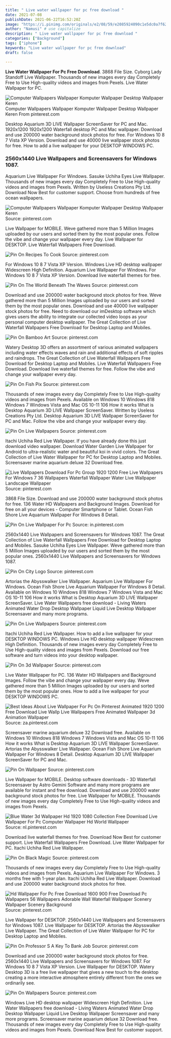 ```yaml
---
title: " Live water wallpaper for pc free download "
date: 2021-07-08
publishDate: 2021-06-22T16:52:20Z
image: "https://i.pinimg.com/originals/e2/08/59/e2085924090c1e5dc0a7f62819a43f13.jpg"
author: "Namusi" # use capitalize
description: " Live water wallpaper for pc free download "
categories: ["Background"]
tags: ["iphone"]
keywords: "Live water wallpaper for pc free download"
draft: false

---
```



**Live Water Wallpaper For Pc Free Download**. 3868 File Size. Cyborg Lady Standoff Live Wallpaper. Thousands of new images every day Completely Free to Use High-quality videos and images from Pexels. Live Water Wallpaper for PC.

![Computer Wallpapers Wallpaper Komputer Wallpaper Desktop Wallpaper Keren](https://i.pinimg.com/originals/36/35/c6/3635c64646cb17f59993b1102188cbde.jpg "Computer Wallpapers Wallpaper Komputer Wallpaper Desktop Wallpaper Keren")
Computer Wallpapers Wallpaper Komputer Wallpaper Desktop Wallpaper Keren From pinterest.com


Desktop Aquarium 3D LIVE Wallpaper ScreenSaver for PC and Mac. 1920x1200 1920x1200 Waterfall desktop PC and Mac wallpaper. Download and use 200000 water background stock photos for free. For Windows 10 8 7 Vista XP Version. Download and use 40000 live wallpaper stock photos for free. How to add a live wallpaper for your DESKTOP WINDOWS PC.

### 2560x1440 Live Wallpapers and Screensavers for Windows 1087.

Aquarium Live Wallpaper For Windows. Sasuke Uchiha Eyes Live Wallpaper. Thousands of new images every day Completely Free to Use High-quality videos and images from Pexels. Written by Useless Creations Pty Ltd. Download Now Best for customer support. Choose from hundreds of free ocean wallpapers.


![Computer Wallpapers Wallpaper Komputer Wallpaper Desktop Wallpaper Keren](https://i.pinimg.com/originals/36/35/c6/3635c64646cb17f59993b1102188cbde.jpg "Computer Wallpapers Wallpaper Komputer Wallpaper Desktop Wallpaper Keren")
Source: pinterest.com

Live Wallpaper for MOBILE. Weve gathered more than 5 Million Images uploaded by our users and sorted them by the most popular ones. Follow the vibe and change your wallpaper every day. Live Wallpaper for DESKTOP. Live Waterfall Wallpapers Free Download.

![Pin On Recipes To Cook](https://i.pinimg.com/600x315/42/e9/ca/42e9cae8058d3c7b1bbe28c60b890906.jpg "Pin On Recipes To Cook")
Source: pinterest.com

For Windows 10 8 7 Vista XP Version. Windows Live HD desktop wallpaper Widescreen High Definition. Aquarium Live Wallpaper For Windows. For Windows 10 8 7 Vista XP Version. Download live waterfall themes for free.

![Pin On The World Beneath The Waves](https://i.pinimg.com/originals/1c/56/bf/1c56bfbbbe6ad07965c04ea4819adac7.jpg "Pin On The World Beneath The Waves")
Source: pinterest.com

Download and use 200000 water background stock photos for free. Weve gathered more than 5 Million Images uploaded by our users and sorted them by the most popular ones. Download and use 40000 live wallpaper stock photos for free. Need to download our imDesktop software which gives users the ability to integrate our collected video loops as your personal computer desktop wallpaper. The Great Collection of Live Waterfall Wallpapers Free Download for Desktop Laptop and Mobiles.

![Pin On Bamboo Art](https://i.pinimg.com/originals/ff/84/25/ff84252e7bfe99cdf5afac8ee18aa3e7.jpg "Pin On Bamboo Art")
Source: pinterest.com

Watery Desktop 3D offers an assortment of various animated wallpapers including water effects waves and rain and additional effects of soft ripples and raindrops. The Great Collection of Live Waterfall Wallpapers Free Download for Desktop Laptop and Mobiles. Live Waterfall Wallpapers Free Download. Download live waterfall themes for free. Follow the vibe and change your wallpaper every day.

![Pin On Fish Pix](https://i.pinimg.com/originals/ba/3d/ae/ba3dae4503ce052bc334d25849bc3a63.jpg "Pin On Fish Pix")
Source: pinterest.com

Thousands of new images every day Completely Free to Use High-quality videos and images from Pexels. Available on Windows 10 Windows 818 Windows 7 Windows Vista and Mac OS 10-11 106 How it works What is Desktop Aquarium 3D LIVE Wallpaper ScreenSaver. Written by Useless Creations Pty Ltd. Desktop Aquarium 3D LIVE Wallpaper ScreenSaver for PC and Mac. Follow the vibe and change your wallpaper every day.

![Pin On Live Wallpapers](https://i.pinimg.com/originals/82/fc/9c/82fc9c756867a8f43fa419a803c2737f.jpg "Pin On Live Wallpapers")
Source: pinterest.com

Itachi Uchiha Red Live Wallpaper. If you have already done this just download video wallpaper. Download Water Garden Live Wallpaper for Android to ultra-realistic water and beautiful koi in vivid colors. The Great Collection of Live Water Wallpaper for PC for Desktop Laptop and Mobiles. Screensaver marine aquarium deluxe 32 Download free.

![Live Wallpapers Download For Pc Group 1920 1200 Free Live Wallpapers For Windows 7 36 Wallpapers Waterfall Wallpaper Water Live Wallpaper Landscape Wallpaper](https://i.pinimg.com/originals/28/f7/1a/28f71a5bcef2f5bfbe5687239c504d4b.jpg "Live Wallpapers Download For Pc Group 1920 1200 Free Live Wallpapers For Windows 7 36 Wallpapers Waterfall Wallpaper Water Live Wallpaper Landscape Wallpaper")
Source: pinterest.com

3868 File Size. Download and use 200000 water background stock photos for free. 136 Water HD Wallpapers and Background Images. Download for free on all your devices - Computer Smartphone or Tablet. Ocean Fish Shore Live Aquarium Wallpaper For Windows 8 Detail.

![Pin On Live Wallpaper For Pc](https://i.pinimg.com/originals/42/bc/f1/42bcf1fd7a5c488c542c6c852a704b58.jpg "Pin On Live Wallpaper For Pc")
Source: in.pinterest.com

2560x1440 Live Wallpapers and Screensavers for Windows 1087. The Great Collection of Live Waterfall Wallpapers Free Download for Desktop Laptop and Mobiles. Sasuke Uchiha Eyes Live Wallpaper. Weve gathered more than 5 Million Images uploaded by our users and sorted them by the most popular ones. 2560x1440 Live Wallpapers and Screensavers for Windows 1087.

![Pin On City Logo](https://i.pinimg.com/originals/b8/e0/0f/b8e00f83552cdc2509c59a0d871f9d2d.jpg "Pin On City Logo")
Source: pinterest.com

Artorias the Abysswalker Live Wallpaper. Aquarium Live Wallpaper For Windows. Ocean Fish Shore Live Aquarium Wallpaper For Windows 8 Detail. Available on Windows 10 Windows 818 Windows 7 Windows Vista and Mac OS 10-11 106 How it works What is Desktop Aquarium 3D LIVE Wallpaper ScreenSaver. Live Water Wallpapers free download - Living Waters Animated Water Drop Desktop Wallpaper Liquid Live Desktop Wallpaper Screensaver and many more programs.

![Pin On Live Wallpapers](https://i.pinimg.com/originals/ae/ed/4b/aeed4bc002e9673707f128775583fbaa.jpg "Pin On Live Wallpapers")
Source: pinterest.com

Itachi Uchiha Red Live Wallpaper. How to add a live wallpaper for your DESKTOP WINDOWS PC. Windows Live HD desktop wallpaper Widescreen High Definition. Thousands of new images every day Completely Free to Use High-quality videos and images from Pexels. Download our free software and turn videos into your desktop wallpaper.

![Pin On 3d Wallpaper](https://i.pinimg.com/originals/04/5b/3f/045b3f545f4bc9f8f401b1bcbf6ff72e.jpg "Pin On 3d Wallpaper")
Source: pinterest.com

Live Water Wallpaper for PC. 136 Water HD Wallpapers and Background Images. Follow the vibe and change your wallpaper every day. Weve gathered more than 5 Million Images uploaded by our users and sorted them by the most popular ones. How to add a live wallpaper for your DESKTOP WINDOWS PC.

![Best Ideas About Live Wallpaper For Pc On Pinterest Animated 1920 1200 Free Download Live Wallp Live Wallpapers Free Animated Wallpaper 3d Animation Wallpaper](https://i.pinimg.com/originals/d2/6d/37/d26d3782714e1a5c603121a123d26134.jpg "Best Ideas About Live Wallpaper For Pc On Pinterest Animated 1920 1200 Free Download Live Wallp Live Wallpapers Free Animated Wallpaper 3d Animation Wallpaper")
Source: za.pinterest.com

Screensaver marine aquarium deluxe 32 Download free. Available on Windows 10 Windows 818 Windows 7 Windows Vista and Mac OS 10-11 106 How it works What is Desktop Aquarium 3D LIVE Wallpaper ScreenSaver. Artorias the Abysswalker Live Wallpaper. Ocean Fish Shore Live Aquarium Wallpaper For Windows 8 Detail. Desktop Aquarium 3D LIVE Wallpaper ScreenSaver for PC and Mac.

![Pin On Wallpaper](https://i.pinimg.com/originals/6f/70/39/6f703958e027c0c8392ac82782162551.jpg "Pin On Wallpaper")
Source: pinterest.com

Live Wallpaper for MOBILE. Desktop software downloads - 3D Waterfall Screensaver by Astro Gemini Software and many more programs are available for instant and free download. Download and use 200000 water background stock photos for free. Live Wallpaper for MOBILE. Thousands of new images every day Completely Free to Use High-quality videos and images from Pexels.

![Blue Water 3d Wallpaper Hd 1920 1080 Collection Free Download Live Wallpaper For Pc Computer Wallpaper Hd World Wallpaper](https://i.pinimg.com/originals/f5/e8/f9/f5e8f9545d6a0f63aba8277839625607.jpg "Blue Water 3d Wallpaper Hd 1920 1080 Collection Free Download Live Wallpaper For Pc Computer Wallpaper Hd World Wallpaper")
Source: nl.pinterest.com

Download live waterfall themes for free. Download Now Best for customer support. Live Waterfall Wallpapers Free Download. Live Water Wallpaper for PC. Itachi Uchiha Red Live Wallpaper.

![Pin On Black Magic](https://i.pinimg.com/originals/02/ff/c1/02ffc186172da32ff29126a6cc3f1673.jpg "Pin On Black Magic")
Source: pinterest.com

Thousands of new images every day Completely Free to Use High-quality videos and images from Pexels. Aquarium Live Wallpaper For Windows. 3 months free with 1-year plan. Itachi Uchiha Red Live Wallpaper. Download and use 200000 water background stock photos for free.

![Hd Wallpaper For Pc Free Download 1600 900 Free Download Pc Wallpapers 56 Wallpapers Adorable Wall Waterfall Wallpaper Scenery Wallpaper Scenery Background](https://i.pinimg.com/originals/d1/f9/f7/d1f9f7ae4e70632066cacb4a9e077c45.jpg "Hd Wallpaper For Pc Free Download 1600 900 Free Download Pc Wallpapers 56 Wallpapers Adorable Wall Waterfall Wallpaper Scenery Wallpaper Scenery Background")
Source: pinterest.com

Live Wallpaper for DESKTOP. 2560x1440 Live Wallpapers and Screensavers for Windows 1087. Live Wallpaper for DESKTOP. Artorias the Abysswalker Live Wallpaper. The Great Collection of Live Water Wallpaper for PC for Desktop Laptop and Mobiles.

![Pin On Professor S A Key To Bank Job](https://i.pinimg.com/originals/6b/9b/1d/6b9b1d8f09da94dec6bebc8aa2f06e67.jpg "Pin On Professor S A Key To Bank Job")
Source: pinterest.com

Download and use 200000 water background stock photos for free. 2560x1440 Live Wallpapers and Screensavers for Windows 1087. For Windows 10 8 7 Vista XP Version. Live Wallpaper for DESKTOP. Watery Desktop 3D is a free live wallpaper that gives a new touch to the desktop creating a more interactive atmosphere entirely different from the ones we ordinarily see.

![Pin On Wallpapers](https://i.pinimg.com/originals/e2/08/59/e2085924090c1e5dc0a7f62819a43f13.jpg "Pin On Wallpapers")
Source: pinterest.com

Windows Live HD desktop wallpaper Widescreen High Definition. Live Water Wallpapers free download - Living Waters Animated Water Drop Desktop Wallpaper Liquid Live Desktop Wallpaper Screensaver and many more programs. Screensaver marine aquarium deluxe 32 Download free. Thousands of new images every day Completely Free to Use High-quality videos and images from Pexels. Download Now Best for customer support.

